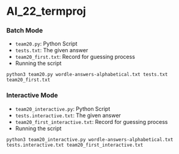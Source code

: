 # AI_22_termproj
### Batch Mode
- `team20.py`: Python Script
- `tests.txt`: The given answer
- `team20_first.txt`: Record for guessing process
- Running the script
```
python3 team20.py wordle-answers-alphabetical.txt tests.txt team20_first.txt
```
### Interactive Mode
- `team20_interactive.py`: Python Script
- `tests.interactive.txt`: The given answer
- `team20_first_interactive.txt`: Record for guessing process
- Running the script
```
python3 team20_interactive.py wordle-answers-alphabetical.txt tests.interactive.txt team20_first_interactive.txt
```
